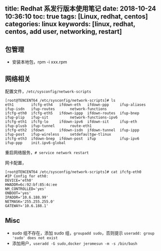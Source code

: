 title: Redhat 系发行版本使用笔记
date: 2018-10-24 10:36:10
toc: true
tags: [Linux, redhat, centos]
categories: linux
keywords: [linux, redhat, centos, add user, networking, restart]
---

## 包管理

* 安装本地包，rpm -i xxx.rpm

## 网络相关

配置文件，`/etc/sysconfig/network-scripts`

```
[root@TENCENT64 /etc/sysconfig/network-scripts]# ls
eth1        ifcfg-eth4   ifdown-eth   ifdown-ppp     ifup-aliases  ifup-isdn   ifup-routes       network-functions
ifcfg-eth0  ifcfg-eth5   ifdown-ippp  ifdown-routes  ifup-bnep     ifup-plip   ifup-sit          network-functions-ipv6
ifcfg-eth1  ifcfg-lo     ifdown-ipv6  ifdown-sit     ifup-eth      ifup-plusb  ifup-tunnel       route-eth1
ifcfg-eth2  ifdown       ifdown-isdn  ifdown-tunnel  ifup-ippp     ifup-post   ifup-wireless     setdefaultgw-tlinux
ifcfg-eth3  ifdown-bnep  ifdown-post  ifup           ifup-ipv6     ifup-ppp    init.ipv6-global
```

重启网络服务，`# service network restart`

网卡配置，

```
[root@TENCENT64 /etc/sysconfig/network-scripts]# cat ifcfg-eth0
#IP Config for eth0:
DEVICE='eth0'
HWADDR=6c:92:bf:85:4c:ee
NM_CONTROLLED='yes'
ONBOOT='yes'
IPADDR='10.6.188.99'
NETMASK='255.255.255.0'
GATEWAY='10.6.188.1'
```

## Misc

* sudo 组不存在，添加 sudo 组，`groupadd sudo`，否则提示 `useradd: group 'sudo' does not exist`
* 添加用户，`useradd -G sudo,docker jeromesun -m -s /bin/bash`
